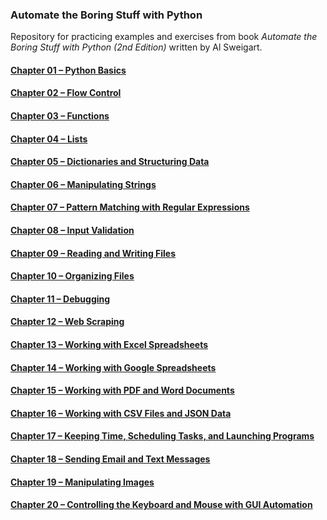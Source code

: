 ### Automate the Boring Stuff with Python

Repository for practicing examples and exercises 
from book _Automate the Boring Stuff with Python (2nd Edition)_ 
written by Al Sweigart.

#### [Chapter 01 – Python Basics](chapter01)
#### [Chapter 02 – Flow Control](chapter02)
#### [Chapter 03 – Functions](chapter03)
#### [Chapter 04 – Lists](chapter04)
#### [Chapter 05 – Dictionaries and Structuring Data](chapter05)
#### [Chapter 06 – Manipulating Strings](chapter06)
#### [Chapter 07 – Pattern Matching with Regular Expressions](chapter07)
#### [Chapter 08 – Input Validation](chapter08)
#### [Chapter 09 – Reading and Writing Files](chapter09)
#### [Chapter 10 – Organizing Files](chapter10)
#### [Chapter 11 – Debugging](chapter11)
#### [Chapter 12 – Web Scraping](chapter12)
#### [Chapter 13 – Working with Excel Spreadsheets](chapter13)
#### [Chapter 14 – Working with Google Spreadsheets](chapter14)
#### [Chapter 15 – Working with PDF and Word Documents](chapter15)
#### [Chapter 16 – Working with CSV Files and JSON Data](chapter16)
#### [Chapter 17 – Keeping Time, Scheduling Tasks, and Launching Programs](chapter17)
#### [Chapter 18 – Sending Email and Text Messages](chapter18)
#### [Chapter 19 – Manipulating Images](chapter19)
#### [Chapter 20 – Controlling the Keyboard and Mouse with GUI Automation](chapter20)